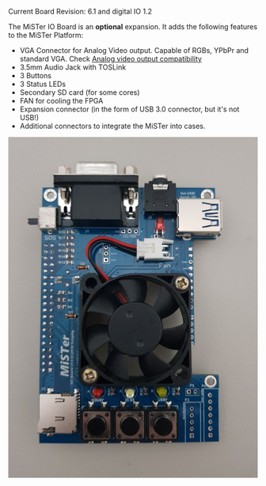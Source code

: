 Current Board Revision: 6.1 and digital IO 1.2

The MiSTer IO Board is an **optional** expansion. It adds the following features to the MiSTer Platform:
* VGA Connector for Analog Video output. Capable of RGBs, YPbPr and standard VGA. Check [Analog video output compatibility](https://github.com/MiSTer-devel/Main_MiSTer/wiki/Analog-video-output-compatibility)
* 3.5mm Audio Jack with TOSLink
* 3 Buttons
* 3 Status LEDs
* Secondary SD card (for some cores)
* FAN for cooling the FPGA
* Expansion connector (in the form of USB 3.0 connector, but it's not USB!)
* Additional connectors to integrate the MiSTer into cases.

![picture](pictures/iobrd_5.5.jpg)
